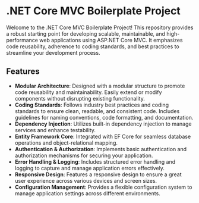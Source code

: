 # .NET Core MVC Boilerplate Project # 
Welcome to the .NET Core MVC Boilerplate Project! This repository provides a robust starting point for developing scalable, maintainable, and high-performance web applications using ASP.NET Core MVC. It emphasizes code reusability, adherence to coding standards, and best practices to streamline your development process.

## Features
* **Modular Architecture**: Designed with a modular structure to promote code reusability and maintainability. Easily extend or modify components without disrupting existing functionality.
* **Coding Standards**: Follows industry best practices and coding standards to ensure clean, readable, and consistent code. Includes guidelines for naming conventions, code formatting, and documentation.
* **Dependency Injection**: Utilizes built-in dependency injection to manage services and enhance testability.
* **Entity Framework Core**: Integrated with EF Core for seamless database operations and object-relational mapping.
* **Authentication & Authorization**: Implements basic authentication and authorization mechanisms for securing your application.
* **Error Handling & Logging**: Includes structured error handling and logging to capture and manage application errors effectively.
* **Responsive Design**: Features a responsive design to ensure a great user experience across various devices and screen sizes.
* **Configuration Management**: Provides a flexible configuration system to manage application settings across different environments.

